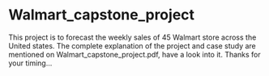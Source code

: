 # Walmart_capstone_project

This project is to forecast the weekly sales of 45 Walmart store across the United states.
The complete explanation of the project and case study are mentioned on Walmart_capstone_project.pdf, have a look into it.
Thanks for your timing...
